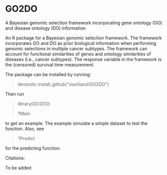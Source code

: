 # GO2DO
A Bayesian genomic selection framework incorporating gene ontology (GO) and disease ontology (DO) information

An R package for a Bayesian genomic selection framework. The framework incorporates GO and DO as prior biological information when performing genomic selections in multiple cancer subtypes. 
The framework can account for functional similarities of genes and ontology similarities of diseases (i.e., cancer subtypes). The response variable in the framework is the (censored) survival time measurement.

The package can be installed by running:

> devtools::install_github("xiaotiand/GO2DO")

Then run 

> library(GO2DO)
> 
> ?Main

to get an example. The example simulate a simple dataset to test the function. Also, see

> ?Predict

for the predicting function.



Citations:

To be added

